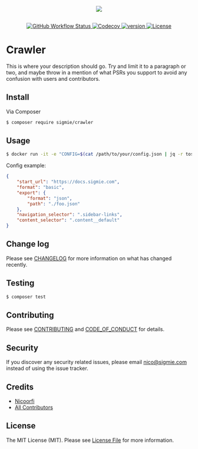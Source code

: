 <p align="center" style="padding-bottom:1rem"><img src="https://res.cloudinary.com/markos-nikolaos-orfanos/image/upload/c_scale,h_120,w_120/v1586943534/Sigmie/black-transparent_i6bbix.png"></p>

<p align="center">
<a href="https://github.com/sigmie/crawler/actions?query=workflow%3ABuild">
<img alt="GitHub Workflow Status" src="https://img.shields.io/github/workflow/status/sigmie/crawler/Build">
</a>

<a href="https://codecov.io/gh/sigmie/crawler">
  <img alt="Codecov" src="https://img.shields.io/codecov/c/github/sigmie/crawler">
</a>

<a href="https://packagist.org/packages/sigmie/crawler">
  <img src="https://img.shields.io/packagist/v/sigmie/crawler" alt="version"/>
</a>

<a href="https://packagist.org/packages/sigmie/crawler">
  <img src="https://img.shields.io/badge/License-MIT-blue.svg" alt="License"/>
</a>

</p>

# Crawler

This is where your description should go. Try and limit it to a paragraph or two, and maybe throw in a mention of what
PSRs you support to avoid any confusion with users and contributors.


## Install

Via Composer

``` bash
$ composer require sigmie/crawler
```

## Usage

```bash
$ docker run -it -e "CONFIG=$(cat /path/to/your/config.json | jq -r tostring)" sigmie/crawler
```

Config example:

``` json
{
    "start_url": "https://docs.sigmie.com",
    "format": "basic",
    "export": {
        "format": "json",
        "path": "./foo.json"
    },
    "navigation_selector": ".sidebar-links",
    "content_selector": ".content__default"
}
```

## Change log

Please see [CHANGELOG](CHANGELOG.md) for more information on what has changed recently.

## Testing

``` bash
$ composer test
```

## Contributing

Please see [CONTRIBUTING](CONTRIBUTING.md) and [CODE_OF_CONDUCT](CODE_OF_CONDUCT.md) for details.

## Security

If you discover any security related issues, please email nico@sigmie.com instead of using the issue tracker.

## Credits

- [Nicoorfi][link-author]
- [All Contributors][link-contributors]

## License

The MIT License (MIT). Please see [License File](LICENSE.md) for more information.

[link-packagist]: https://packagist.org/packages/sigmie/crawler
[link-travis]: https://travis-ci.org/sigmie/crawler
[link-scrutinizer]: https://scrutinizer-ci.com/g/sigmie/crawler/code-structure
[link-code-quality]: https://scrutinizer-ci.com/g/sigmie/crawler
[link-downloads]: https://packagist.org/packages/sigmie/crawler
[link-author]: https://github.com/nicoorfi
[link-contributors]: ../../contributors
